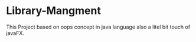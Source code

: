 # Library-Mangment
This Project based on oops concept in java language also a litel bit touch of javaFX. 
